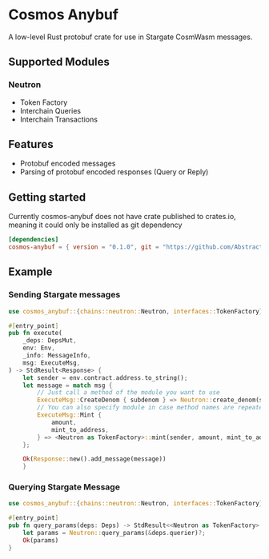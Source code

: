 # Cosmos Anybuf

A low-level Rust protobuf crate for use in Stargate CosmWasm messages.

## Supported Modules

### Neutron

- Token Factory
- Interchain Queries
- Interchain Transactions

## Features

- Protobuf encoded messages
- Parsing of protobuf encoded responses (Query or Reply)

## Getting started

Currently cosmos-anybuf does not have crate published to crates.io, meaning it could only be installed as git dependency

```toml
[dependencies]
cosmos-anybuf = { version = "0.1.0", git = "https://github.com/AbstractSDK/cosmos-anybuf" }
```

## Example

### Sending Stargate messages

```rust
use cosmos_anybuf::{chains::neutron::Neutron, interfaces::TokenFactory};

#[entry_point]
pub fn execute(
    _deps: DepsMut,
    env: Env,
    _info: MessageInfo,
    msg: ExecuteMsg,
) -> StdResult<Response> {
    let sender = env.contract.address.to_string();
    let message = match msg {
        // Just call a method of the module you want to use
        ExecuteMsg::CreateDenom { subdenom } => Neutron::create_denom(sender, subdenom),
        // You can also specify module in case method names are repeated  
        ExecuteMsg::Mint {
            amount,
            mint_to_address,
        } => <Neutron as TokenFactory>::mint(sender, amount, mint_to_address),
    };

    Ok(Response::new().add_message(message))
    }
```

### Querying Stargate Message

```rust
use cosmos_anybuf::{chains::neutron::Neutron, interfaces::TokenFactory};

#[entry_point]
pub fn query_params(deps: Deps) -> StdResult<<Neutron as TokenFactory>::QueryParamsResponse> {
    let params = Neutron::query_params(&deps.querier)?;
    Ok(params)
}
```
